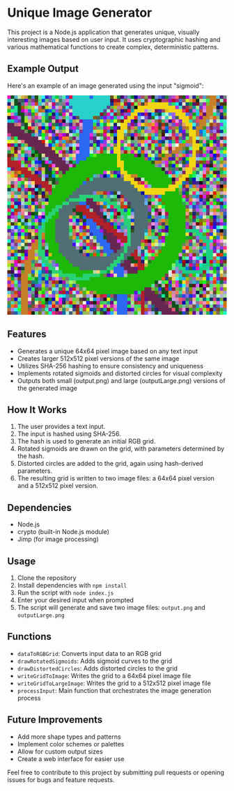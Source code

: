 # Unique Image Generator

This project is a Node.js application that generates unique, visually interesting images based on user input. It uses cryptographic hashing and various mathematical functions to create complex, deterministic patterns.

## Example Output

Here's an example of an image generated using the input "sigmoid":

![Example Output](./outputLarge.png)

## Features

- Generates a unique 64x64 pixel image based on any text input
- Creates larger 512x512 pixel versions of the same image
- Utilizes SHA-256 hashing to ensure consistency and uniqueness
- Implements rotated sigmoids and distorted circles for visual complexity
- Outputs both small (output.png) and large (outputLarge.png) versions of the generated image

## How It Works

1. The user provides a text input.
2. The input is hashed using SHA-256.
3. The hash is used to generate an initial RGB grid.
4. Rotated sigmoids are drawn on the grid, with parameters determined by the hash.
5. Distorted circles are added to the grid, again using hash-derived parameters.
6. The resulting grid is written to two image files: a 64x64 pixel version and a 512x512 pixel version.

## Dependencies

- Node.js
- crypto (built-in Node.js module)
- Jimp (for image processing)

## Usage

1. Clone the repository
2. Install dependencies with `npm install`
3. Run the script with `node index.js`
4. Enter your desired input when prompted
5. The script will generate and save two image files: `output.png` and `outputLarge.png`

## Functions

- `dataToRGBGrid`: Converts input data to an RGB grid
- `drawRotatedSigmoids`: Adds sigmoid curves to the grid
- `drawDistortedCircles`: Adds distorted circles to the grid
- `writeGridToImage`: Writes the grid to a 64x64 pixel image file
- `writeGridToLargeImage`: Writes the grid to a 512x512 pixel image file
- `processInput`: Main function that orchestrates the image generation process

## Future Improvements

- Add more shape types and patterns
- Implement color schemes or palettes
- Allow for custom output sizes
- Create a web interface for easier use

Feel free to contribute to this project by submitting pull requests or opening issues for bugs and feature requests.
